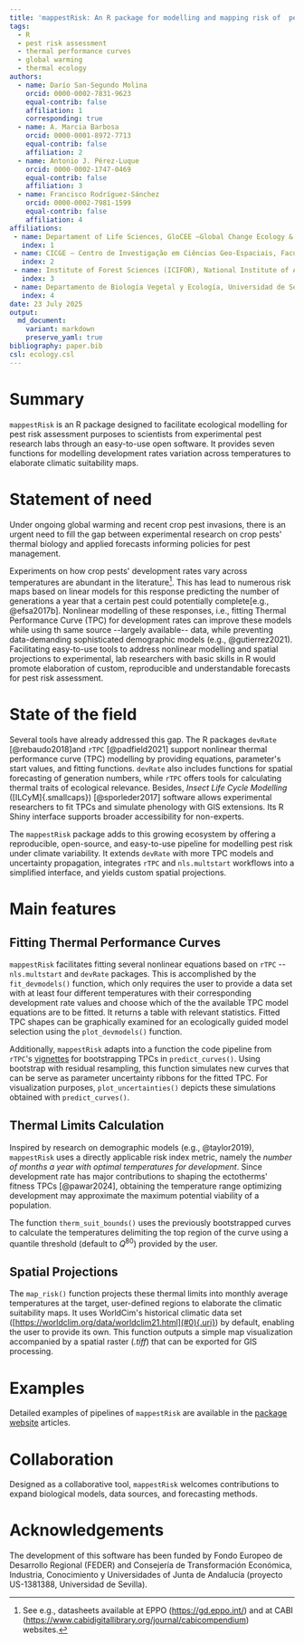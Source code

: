 ```yaml
---
title: 'mappestRisk: An R package for modelling and mapping risk of  pest development based on known thermal limits'
tags:
  - R
  - pest risk assessment
  - thermal performance curves
  - global warming
  - thermal ecology
authors:
  - name: Darío San-Segundo Molina
    orcid: 0000-0002-7831-9623
    equal-contrib: false
    affiliation: 1
    corresponding: true
  - name: A. Marcia Barbosa
    orcid: 0000-0001-8972-7713
    equal-contrib: false
    affiliation: 2
  - name: Antonio J. Pérez-Luque
    orcid: 0000-0002-1747-0469
    equal-contrib: false
    affiliation: 3
  - name: Francisco Rodríguez-Sánchez
    orcid: 0000-0002-7981-1599
    equal-contrib: false
    affiliation: 4
affiliations:
 - name: Departament of Life Sciences, GloCEE –Global Change Ecology & Evolution Research Group, University of Alcalá, Alcalá de Henares, Spain
   index: 1
 - name: CICGE – Centro de Investigação em Ciências Geo-Espaciais, Faculdade de Ciências, Universidade do Porto, Portugal
   index: 2
 - name: Institute of Forest Sciences (ICIFOR), National Institute of Agricultural and Food Research and Technology (INIA-CSIC), Ctra. de La Coruña km 7.5, 28040 Madrid, Spain
   index: 3
 - name: Departamento de Biología Vegetal y Ecología, Universidad de Sevilla, Sevilla, Spain
   index: 4
date: 23 July 2025
output: 
  md_document:
    variant: markdown
    preserve_yaml: true
bibliography: paper.bib
csl: ecology.csl
---
```


# Summary

`mappestRisk` is an R package designed to facilitate ecological
modelling for pest risk assessment purposes to scientists from
experimental pest research labs through an easy-to-use open software. It
provides seven functions for modelling development rates variation
across temperatures to elaborate climatic suitability maps.

# Statement of need

Under ongoing global warming and recent crop pest invasions, there is an
urgent need to fill the gap between experimental research on crop pests'
thermal biology and applied forecasts informing policies for pest
management.

Experiments on how crop pests' development rates vary across
temperatures are abundant in the literature[^1]. This has lead to
numerous risk maps based on linear models for this response predicting
the number of generations a year that a certain pest could potentially
complete[e.g., @efsa2017b]. Nonlinear modelling of these responses,
i.e., fitting Thermal Performance Curve (TPC) for development rates can
improve these models while using th same source --largely available--
data, while preventing data-demanding sophisticated demographic models
(e.g., @gutierrez2021). Facilitating easy-to-use tools to address
nonlinear modelling and spatial projections to experimental, lab
researchers with basic skills in R would promote elaboration of custom,
reproducible and understandable forecasts for pest risk assessment.

# State of the field

Several tools have already addressed this gap. The R packages `devRate`
[@rebaudo2018]and `rTPC` [@padfield2021] support nonlinear thermal
performance curve (TPC) modelling by providing equations, parameter's
start values, and fitting functions. `devRate` also includes functions
for spatial forecasting of generation numbers, while `rTPC` offers tools
for calculating thermal traits of ecological relevance. Besides, *Insect
Life Cycle Modelling* ([ILCyM]{.smallcaps}) [@sporleder2017] software
allows experimental researchers to fit TPCs and simulate phenology with
GIS extensions. Its R Shiny interface supports broader accessibility for
non-experts.

The `mappestRisk` package adds to this growing ecosystem by offering a
reproducible, open-source, and easy-to-use pipeline for modelling pest
risk under climate variability. It extends `devRate` with more TPC
models and uncertainty propagation, integrates `rTPC` and
`nls.multstart` workflows into a simplified interface, and yields custom
spatial projections.

# Main features

## Fitting Thermal Performance Curves

`mappestRisk` facilitates fitting several nonlinear equations based on
`rTPC` -- `nls.multstart` and `devRate` packages. This is accomplished
by the `fit_devmodels()` function, which only requires the user to
provide a data set with at least four different temperatures with their
corresponding development rate values and choose which of the the
available TPC model equations are to be fitted. It returns a table with
relevant statistics. Fitted TPC shapes can be graphically examined for
an ecologically guided model selection using the `plot_devmodels()`
function.

Additionally, `mappestRisk` adapts into a function the code pipeline
from `rTPC`'s
[vignettes](https://padpadpadpad.github.io/rTPC/articles/bootstrapping_models.html)
for bootstrapping TPCs in `predict_curves()`. Using bootstrap with
residual resampling, this function simulates new curves that can be
serve as parameter uncertainty ribbons for the fitted TPC. For
visualization purposes, `plot_uncertainties()` depicts these simulations
obtained with `predict_curves()`.

## Thermal Limits Calculation

Inspired by research on demographic models (e.g., @taylor2019),
`mappestRisk` uses a directly applicable risk index metric, namely the
*number of months a year with optimal temperatures for development*.
Since development rate has major contributions to shaping the
ectotherms' fitness TPCs [@pawar2024], obtaining the temperature range
optimizing development may approximate the maximum potential viability
of a population.

The function `therm_suit_bounds()` uses the previously bootstrapped
curves to calculate the temperatures delimiting the top region of the
curve using a quantile threshold (default to $Q^{80}$) provided by the
user.

## Spatial Projections

The `map_risk()` function projects these thermal limits into monthly
average temperatures at the target, user-defined regions to elaborate
the climatic suitability maps. It uses WorldCim's historical climatic
data set ([https://worldclim.org/data/worldclim21.html](#0){.uri}) by
default, enabling the user to provide its own. This function outputs a
simple map visualization accompanied by a spatial raster (*.tiff*) that
can be exported for GIS processing.

# Examples

Detailed examples of pipelines of `mappestRisk` are available in the
[package website](https://ecologyr.github.io/mappestRisk/) articles.

# Collaboration

Designed as a collaborative tool, `mappestRisk` welcomes contributions
to expand biological models, data sources, and forecasting methods.

# Acknowledgements

The development of this software has been funded by Fondo Europeo de
Desarrollo Regional (FEDER) and Consejería de Transformación Económica,
Industria, Conocimiento y Universidades of Junta de Andalucía (proyecto
US-1381388, Universidad de Sevilla).

[^1]: See e.g., datasheets available at EPPO (<https://gd.eppo.int/>)
    and at CABI
    (<https://www.cabidigitallibrary.org/journal/cabicompendium>)
    websites.
